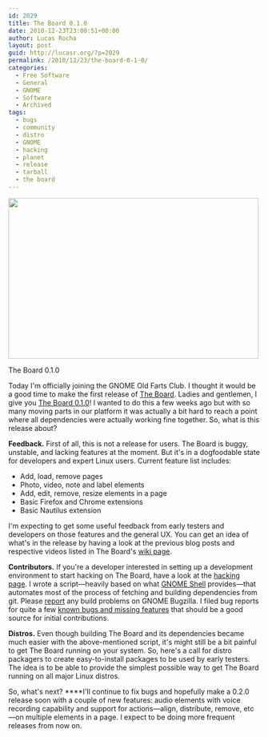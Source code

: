 ```yaml
---
id: 2029
title: The Board 0.1.0
date: 2010-12-23T23:00:51+00:00
author: Lucas Rocha
layout: post
guid: http://lucasr.org/?p=2029
permalink: /2010/12/23/the-board-0-1-0/
categories:
  - Free Software
  - General
  - GNOME
  - Software
  - Archived
tags:
  - bugs
  - community
  - distro
  - GNOME
  - hacking
  - planet
  - release
  - tarball
  - the board
---
```

<div id="attachment_2034" style="width: 510px" class="wp-caption alignnone">
  <a href="http://live.gnome.org/TheBoardProject"><img class="size-full wp-image-2034" src="http://lucasr.org/wp-content/uploads/2010/12/the-board-0-1-0.jpg" width="500" height="321" /></a>
  <p class="wp-caption-text">
    The Board 0.1.0
  </p>
</div>

Today I'm officially joining the GNOME Old Farts Club. I thought it would be a
good time to make the first release of [The
Board](http://live.gnome.org/TheBoardProject). Ladies and gentlemen, I give you
[The Board
0.1.0](http://mail.gnome.org/archives/gnome-announce-list/2010-December/msg00051.html)! I
wanted to do this a few weeks ago but with so many moving parts in our platform
it was actually a bit hard to reach a point where all dependencies were
actually working fine together. So, what is this release about?

**Feedback.** First of all, this is not a release for users. The Board is
buggy, unstable, and lacking features at the moment. But it's in a dogfoodable
state for developers and expert Linux users. Current feature list includes:

  * Add, load, remove pages
  * Photo, video, note and label elements
  * Add, edit, remove, resize elements in a page
  * Basic Firefox and Chrome extensions
  * Basic Nautilus extension

I'm expecting to get some useful feedback from early testers and developers on
those features and the general UX. You can get an idea of what's in the release
by having a look at the previous blog posts and respective videos listed in The
Board's [wiki page](http://live.gnome.org/TheBoardProject).

**Contributors.** If you're a developer interested in setting up a development
environment to start hacking on The Board, have a look at the [hacking
page](http://live.gnome.org/TheBoardProject/Hacking). I wrote a script—heavily
based on what [GNOME
Shell](http://git.gnome.org/browse/gnome-shell/tree/tools/build) provides—that
automates most of the process of fetching and building dependencies from git.
Please [report](https://bugzilla.gnome.org/enter_bug.cgi?product=the-board) any
build problems on GNOME Bugzilla. I filed bug reports for quite a few [known
bugs and missing
features](https://bugzilla.gnome.org/buglist.cgi?quicksearch=product:%22the-board%22+)
that should be a good source for initial contributions.

**Distros.** Even though building The Board and its dependencies became much
easier with the above-mentioned script, it's might still be a bit painful to
get The Board running on your system. So, here's a call for distro packagers to
create easy-to-install packages to be used by early testers. The idea is to be
able to provide the simplest possible way to get The Board running on all major
Linux distros.

So, what's next? ****I'll continue to fix bugs and hopefully make a 0.2.0
release soon with a couple of new features: audio elements with voice recording
capability and support for actions—align, distribute, remove, etc—on multiple
elements in a page. I expect to be doing more frequent releases from now on.
